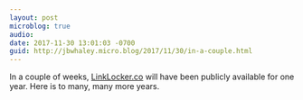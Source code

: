 ```yaml
---
layout: post
microblog: true
audio: 
date: 2017-11-30 13:01:03 -0700
guid: http://jbwhaley.micro.blog/2017/11/30/in-a-couple.html
---
```

In a couple of weeks, [LinkLocker.co](https://linklocker.co) will have been publicly available for one year. Here is to many, many more years.

